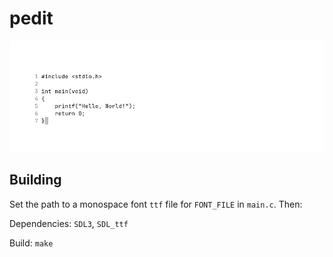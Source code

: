 # pedit
![pedit](pedit.png)
## Building
Set the path to a monospace font  `ttf` file for `FONT_FILE` in `main.c`. Then:

Dependencies: `SDL3`, `SDL_ttf`

Build: `make`
